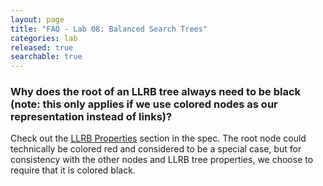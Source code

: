 ```yaml
---
layout: page
title: "FAQ - Lab 08: Balanced Search Trees"
categories: lab
released: true
searchable: true
---
```


### Why does the root of an LLRB tree always need to be black (note: this only applies if we use colored nodes as our representation instead of links)?

Check out the [LLRB Properties](index.md#llrb-tree-properties) section in the
spec. The root node could technically be colored red and considered to be a
special case, but for consistency with the other nodes and LLRB tree
properties, we choose to require that it is colored black.
